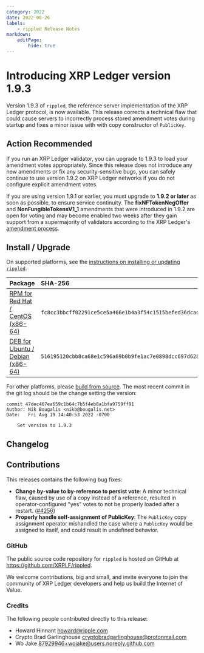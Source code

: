 ```yaml
---
category: 2022
date: 2022-08-26
labels:
    - rippled Release Notes
markdown:
    editPage:
        hide: true
---
```

# Introducing XRP Ledger version 1.9.3

Version 1.9.3 of `rippled`, the reference server implementation of the XRP Ledger protocol, is now available. This release corrects a technical flaw that could cause servers to incorrectly process stored amendment votes during startup and fixes a minor issue with with copy constructor of `PublicKey`.

<!-- BREAK -->

## Action Recommended

If you run an XRP Ledger validator, you can upgrade to 1.9.3 to load your amendment votes appropriately. Since this release does not introduce any new amendments or fix any security-sensitive bugs, you can safely continue to use version 1.9.2 on XRP Ledger networks if you do not configure explicit amendment votes.

If you are using version 1.9.1 or earlier, you must upgrade to **1.9.2 or later** as soon as possible, to ensure service continuity. The **fixNFTokenNegOffer** and **NonFungibleTokensV1_1** amendments that were introduced in 1.9.2 are open for voting and may become enabled two weeks after they gain support from a supermajority of validators according to the XRP Ledger's [amendment process](https://xrpl.org/amendments.html).

## Install / Upgrade

On supported platforms, see the [instructions on installing or updating `rippled`](https://xrpl.org/install-rippled.html).

| Package | SHA-256 |
|:--------|:--------|
| [RPM for Red Hat / CentOS (x86-64)](https://repos.ripple.com/repos/rippled-rpm/stable/rippled-1.9.3-1.el7.x86_64.rpm) | `fc8cc3bbcff02291ce5ce5a466e1b4a3f54c1515befed36dcad92ceae69dafa9` |
| [DEB for Ubuntu / Debian (x86-64)](https://repos.ripple.com/repos/rippled-deb/pool/stable/rippled_1.9.3-1_amd64.deb) | `516195120cbb8ca68e1c596a69b0b9fe1ac7e0898dcc697d6289396fadae142d` |

For other platforms, please [build from source](https://github.com/ripple/rippled/tree/master/Builds). The most recent commit in the git log should be the change setting the version:

```text
commit 47dec467ea659c1b64c7b5f4eb8a1bfa9759ff91
Author: Nik Bougalis <nikb@bougalis.net>
Date:   Fri Aug 19 14:40:53 2022 -0700

    Set version to 1.9.3
```

## Changelog

## Contributions

This releases contains the following bug fixes:

- **Change by-value to by-reference to persist vote**: A minor technical flaw, caused by use of a copy instead of a reference, resulted in operator-configured "yes" votes to not be properly loaded after a restart. ([#4256](https://github.com/XRPLF/rippled/pull/4256))
- **Properly handle self-assignment of PublicKey**: The `PublicKey` copy assignment operator mishandled the case where a `PublicKey` would be assigned to itself, and could result in undefined behavior.

### GitHub

The public source code repository for `rippled` is hosted on GitHub at <https://github.com/XRPLF/rippled>.

We welcome contributions, big and small, and invite everyone to join the community of XRP Ledger developers and help us build the Internet of Value.

### Credits

The following people contributed directly to this release:

- Howard Hinnant <howard@ripple.com>
- Crypto Brad Garlinghouse <cryptobradgarlinghouse@protonmail.com>
- Wo Jake <87929946+wojake@users.noreply.github.com>
